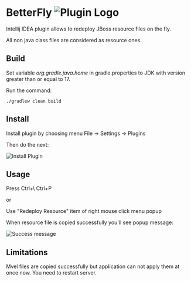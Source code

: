 # BetterFly ![Plugin Logo](https://i.imgur.com/z1Jxx4D.png)
Intellij IDEA plugin allows to redeploy JBoss resource files on the fly.

All non java class files are considered as resource ones.

## Build
Set variable _org.gradle.java.home_ in gradle.properties to JDK with version greater than or equal to 17.

Run the command:
```
./gradlew clean build
```
## Install
Install plugin by choosing menu File -> Settings -> Plugins

Then do the next:

![Install Plugin](https://i.imgur.com/9m3Jfhq.png)

## Usage

Press Ctrl+\ Ctrl+P

or

Use "Redeploy Resource" item of right mouse click menu popup

When resource file is copied successfully you'll see popup message:

![Success message](https://i.imgur.com/RrDbLXi.png)

## Limitations
Mvel files are copied successfully but application can not apply them at once now. You need to restart server.
